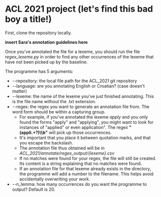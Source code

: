 # ACL 2021 project (let's find this bad boy a title!)

First, clone the repository locally. 

**insert Sara's annotation guidelines here**

Once you've annotated the file for a lexeme, you should run the file *regex_lexeme.py* in order to find any other occurrences of the lexeme that have not been picked up by the baseline. 

The programme has 5 arguments:
- --repository: the local file path for the ACL_2021 git repository
- --language: are you annotating English or Croatian? (case doesn't matter)
- --lexeme: the name of the lexeme you've just finished annotating. This is the file name without the .txt extension. 
- --regex: the regex you want to generate an annotation file from. The word form should be within a capturing group.
  -  For example, if you've annotated the lexeme *apply* and you only found the forms "apply" and "applying", you might want to look for instances of "applied" or even application". The regex **"(appli.+?)\\\b"** will pick up those occurrences.
    -  It's important that you place it between quotation marks, and that you escape the backslash.
  - The annotation file thus obtained will be in *ACL_2021/annotate/regex_output/{lexeme}.csv*
  - If no matches were found for your regex, the file will still be created. Its content is a string explaining that no matches were found.
  - If an annotation file for that lexeme already exists in the directory, the programme will add a number to the filename. This helps avoid accidentally overwriting your work.
- --n_lemma: how many occurrences do you want the programme to output? Default is 20.


